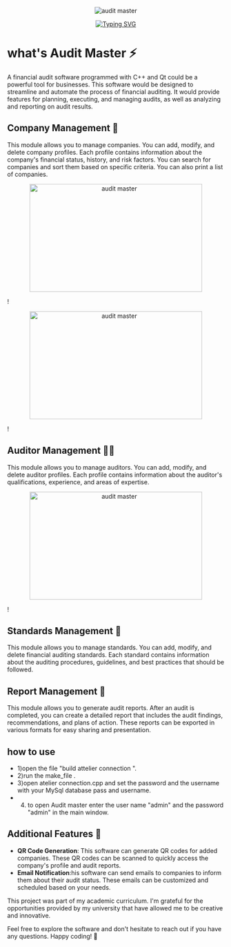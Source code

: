 

<p align="center">
  <img src="https://github.com/rayen-feb/Audit_Master/assets/131598929/ba5fdee1-fa30-4c7e-bfb6-3130d27cf01b" alt="audit master "></p>
<p align="center">
<a href="https://git.io/typing-svg"><img src="https://readme-typing-svg.demolab.com?font=Fira+Code&size=25&pause=1000&color=F71E1E&background=9B460900&center=true&random=false&width=435&lines=Audit+Master+;A+financial+audit+software;+programmed+with+C%2B%2B+" alt="Typing SVG" /></a>

#  what's Audit Master ⚡
A financial audit software programmed with C++ and Qt could be a powerful tool for businesses. This software would be designed to streamline and automate the process of financial auditing. It would provide features for planning, executing, and managing audits, as well as analyzing and reporting on audit results.

## Company Management 🏢

This module allows you to manage companies. You can add, modify, and delete company profiles. Each profile contains information about the company's financial status, history, and risk factors. You can search for companies and sort them based on specific criteria. You can also print a list of companies.

<p align="center">
  <img src="https://github.com/rayen-feb/Audit_Master/assets/131598929/b5d96e08-0c05-4edc-b0ce-7a25a67c8c97" alt="audit master " width="400" height="250"></p>!
 <p align="center">
  <img src="https://github.com/rayen-feb/Audit_Master/assets/131598929/7580aee2-5dae-46b9-b710-3cc2d0b56521" alt="audit master " width="
    400" height="250"></p>!
 
  

## Auditor Management 🕵️‍♂️

This module allows you to manage auditors. You can add, modify, and delete auditor profiles. Each profile contains information about the auditor's qualifications, experience, and areas of expertise. 

<p align="center">
  <img src=" https://github.com/rayen-feb/Audit_Master/assets/131598929/7dd35d11-7a8d-42dd-a9fd-a758f4802d7f " alt="audit master " width="400" height="250"></p>!
  
## Standards Management 📏


This module allows you to manage standards. You can add, modify, and delete financial auditing standards. Each standard contains information about the auditing procedures, guidelines, and best practices that should be followed.


## Report Management 📄


This module allows you to generate audit reports. After an audit is completed, you can create a detailed report that includes the audit findings, recommendations, and plans of action. These reports can be exported in various formats for easy sharing and presentation.
## how to use 
- 1)open the file "build attelier connection ".
 - 2)run the make_file  .
 - 3)open atelier connection.cpp  and set the password and the username  with your  MySql  database  pass and username.
 - 4) to open Audit master    enter the user name  "admin"  and the password "admin" in the main window.
## Additional Features 🌟

- **QR Code Generation**:  This software can generate QR codes for added companies. These QR codes can be scanned to quickly access the company's profile and audit reports.
- **Email Notification**:his software can send emails to companies to inform them about their audit status. These emails can be customized and scheduled based on your needs.
  
This project was part of my academic curriculum. I'm grateful for the opportunities provided by my university that have allowed me to be creative and innovative.

Feel free to explore the software and don't hesitate to reach out if you have any questions. Happy coding! 🚀

